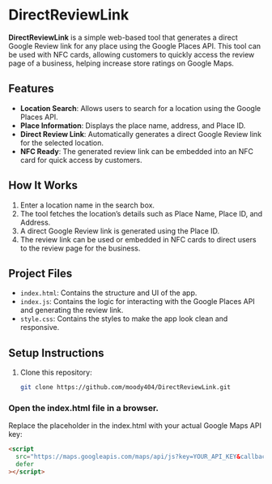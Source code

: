 # DirectReviewLink

**DirectReviewLink** is a simple web-based tool that generates a direct Google Review link for any place using the Google Places API. This tool can be used with NFC cards, allowing customers to quickly access the review page of a business, helping increase store ratings on Google Maps.

## Features

- **Location Search**: Allows users to search for a location using the Google Places API.
- **Place Information**: Displays the place name, address, and Place ID.
- **Direct Review Link**: Automatically generates a direct Google Review link for the selected location.
- **NFC Ready**: The generated review link can be embedded into an NFC card for quick access by customers.

## How It Works

1. Enter a location name in the search box.
2. The tool fetches the location’s details such as Place Name, Place ID, and Address.
3. A direct Google Review link is generated using the Place ID.
4. The review link can be used or embedded in NFC cards to direct users to the review page for the business.

## Project Files

- `index.html`: Contains the structure and UI of the app.
- `index.js`: Contains the logic for interacting with the Google Places API and generating the review link.
- `style.css`: Contains the styles to make the app look clean and responsive.

## Setup Instructions

1. Clone this repository:
   ```bash
   git clone https://github.com/moody404/DirectReviewLink.git

### Open the index.html file in a browser.

Replace the placeholder in the index.html with your actual Google Maps API key:
```html 
<script
  src="https://maps.googleapis.com/maps/api/js?key=YOUR_API_KEY&callback=initMap&libraries=places&v=weekly"
  defer
></script>

